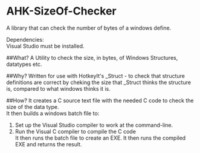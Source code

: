 # AHK-SizeOf-Checker
A library that can check the number of bytes of a windows define.  

Dependencies:  
Visual Studio must be installed.  

##What?
A Utility to check the size, in bytes, of Windows Structures, datatypes etc.

##Why?
Written for use with HotkeyIt's _Struct - to check that structure definitions are correct by cheking the size that _Struct thinks the structure is, compared to what windows thinks it is.

##How?
It creates a C source text file with the needed C code to check the size of the data type.  
It then builds a windows batch file to:  
1) Set up the Visual Studio compiler to work at the command-line.  
2) Run the Visual C compiler to compile the C code  
It then runs the batch file to create an EXE. 
It then runs the compiled EXE and returns the result.  
